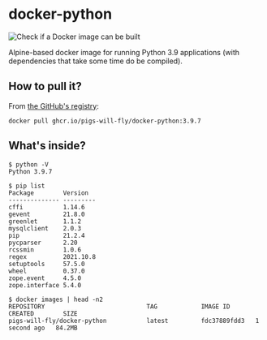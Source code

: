 # docker-python
![Check if a Docker image can be built](https://github.com/pigs-will-fly/docker-python/workflows/Check%20if%20a%20Docker%20image%20can%20be%20built/badge.svg)

Alpine-based docker image for running Python 3.9 applications (with dependencies that take some time do be compiled).

## How to pull it?

From [the GitHub's registry](https://github.com/pigs-will-fly/docker-python/pkgs/container/docker-python):

```
docker pull ghcr.io/pigs-will-fly/docker-python:3.9.7
```

## What's inside?

```
$ python -V
Python 3.9.7

$ pip list
Package        Version
-------------- ---------
cffi           1.14.6
gevent         21.8.0
greenlet       1.1.2
mysqlclient    2.0.3
pip            21.2.4
pycparser      2.20
rcssmin        1.0.6
regex          2021.10.8
setuptools     57.5.0
wheel          0.37.0
zope.event     4.5.0
zope.interface 5.4.0

$ docker images | head -n2
REPOSITORY                            TAG            IMAGE ID       CREATED        SIZE
pigs-will-fly/docker-python           latest         fdc37889fdd3   1 second ago   84.2MB
```
